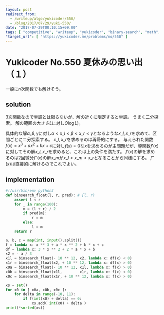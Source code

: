 ```yaml
---
layout: post
redirect_from:
  - /writeup/algo/yukicoder/550/
  - /blog/2017/07/29/yuki-550/
date: "2017-07-29T00:10:15+09:00"
tags: [ "competitive", "writeup", "yukicoder", "binary-search", "math", "differential" ]
"target_url": [ "https://yukicoder.me/problems/no/550" ]
---
```


# Yukicoder No.550 夏休みの思い出（１）

一般に$n$次関数でも解けそう。

## solution

$3$次関数なので単調とは限らないが、解の近くに限定すると単調。
うまく二分探索。
解の範囲の大きさ$L$に対し$O\log L)$。

具体的な解$\alpha, \beta, \gamma$に対し$\alpha \lt x\_l \lt \beta \lt x\_r \lt \gamma$となるような$x\_l, x\_r$を求めて、区間ごとに二分探索する。
$x\_l, x\_r$を求めるのは再帰的にする。
与えられた関数$f(x) = x^3 + ax^2 + bx + c$に対し$f(x) = 0$な$x$を求めるのが主問題だが、導関数$f'(x)$に対してその解$x\_l, x\_r$を求めると、これは上の条件を満たす。
$f'(x)$の解を求めるのは$2$回微分$f''(x)$の解$x\_m$が$x\_l \lt x\_m \lt x\_r$となることから同様にする。
$f''(x)$は直接的に解けるのでこれでよい。

## implementation

``` python
#!/usr/bin/env python3
def binsearch_float(l, r, pred): # [l, r)
    assert l < r
    for _ in range(100):
        m = (l + r) / 2
        if pred(m):
            r = m
        else:
            l = m
    return r

a, b, c = map(int, input().split())
f = lambda x: x ** 3 + a * x ** 2 + b * x + c
df = lambda x: 3 * x ** 2 + 2 * a * x + b
x2 = - a / 3
x1l = binsearch_float(- 10 ** 12, x2, lambda x: df(x) < 0)
x1r = binsearch_float(x2, + 10 ** 12, lambda x: df(x) > 0)
x0a = binsearch_float(- 10 ** 12, x1l, lambda x: f(x) > 0)
x0b = binsearch_float(x1l,        x1r, lambda x: f(x) < 0)
x0c = binsearch_float(x1r, + 10 ** 12, lambda x: f(x) > 0)

xs = set()
for x0 in [ x0a, x0b, x0c ]:
    for delta in range(-10, 11):
        if f(int(x0) + delta) == 0:
            xs.add( int(x0) + delta )
print(*sorted(xs))
```
